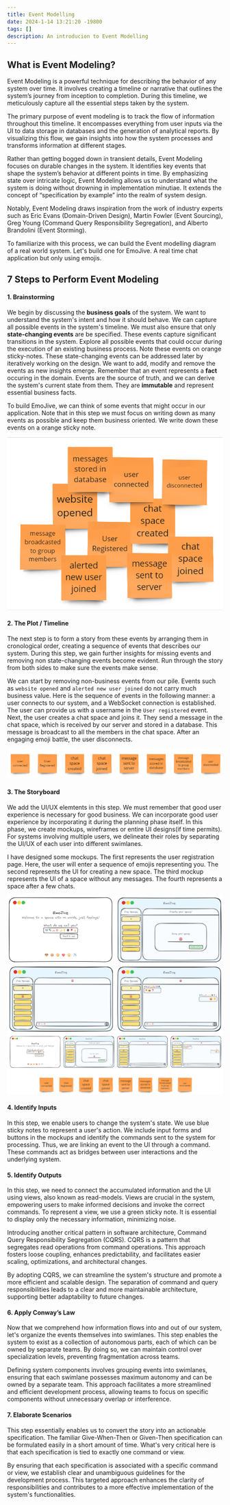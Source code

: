 ```yaml
---
title: Event Modelling
date: 2024-1-14 13:21:20 -19800
tags: []
description: An introducion to Event Modelling
---
```


## What is Event Modeling?

Event Modeling is a powerful technique for describing the behavior of any system over time. It involves creating a timeline or narrative that outlines the system’s journey from inception to completion. During this timeline, we meticulously capture all the essential steps taken by the system.

The primary purpose of event modeling is to track the flow of information throughout this timeline. It encompasses everything from user inputs via the UI to data storage in databases and the generation of analytical reports. By visualizing this flow, we gain insights into how the system processes and transforms information at different stages.

Rather than getting bogged down in transient details, Event Modeling focuses on durable changes in the system. It identifies key events that shape the system’s behavior at different points in time. By emphasizing state over intricate logic, Event Modeling allows us to understand what the system is doing without drowning in implementation minutiae. It extends the concept of “specification by example” into the realm of system design.

Notably, Event Modeling draws inspiration from the work of industry experts such as Eric Evans (Domain-Driven Design), Martin Fowler (Event Sourcing), Greg Young (Command Query Responsibility Segregation), and Alberto Brandolini (Event Storming).

To familiarize with this process, we can build the Event modelling diagram of a real world system. Let's build one for EmoJive. A real time chat application but only using emojis. 

## 7 Steps to Perform Event Modeling

#### 1. Brainstorming

We begin by discussing the **business goals** of the system. We want to understand the system's intent and how it should behave. We can capture all possible events in the system's timeline. We must also ensure that only **state-changing events** are be specified. These events capture significant transitions in the system.
Explore all possible events that could occur during the execution of an existing business process. Note these events on orange sticky-notes. These state-changing events can be addressed later by iteratively working on the design. We want to add, modify and remove the events as new insights emerge. Remember that an event represents a **fact** occuring in the domain. Events are the source of truth, and we can derive the system's current state from them. They are **immutable** and represent essential business facts.

To build EmoJive, we can think of some events that might occur in our application. Note that in this step we must focus on writing down as many events as possible and keep them business oriented. We write down these events on a orange sticky note. 

![brainstorming on orange sticky notes](brainstorming.png)

#### 2. **The Plot / Timeline**

The next step is to form a story from these events by arranging them in cronological order, creating a sequence of events that describes our system. During this step, we gain further insights for missing events and removing non state-changing events become evident. Run through the story from both sides to make sure the events make sense.

We can start by removing non-business events from our pile. Events such as `website opened` and `alerted new user joined` do not carry much business value. Here is the sequence of events in the following manner: a user connects to our system, and a WebSocket connection is established. The user can provide us with a username in the `User registered` event. Next, the user creates a chat space and joins it. They send a message in the chat space, which is received by our server and stored in a database. This message is broadcast to all the members in the chat space. After an engaging emoji battle, the user disconnects.

![orange notes organised in a timeline](timeline.png)

#### 3. **The Storyboard**
We add the UI/UX elemtents in this step. We must remember that good user experience is necessary for good business. We can incorporate good user experience by incorporating it during the planning phase itself. In this phase, we create mockups, wireframes or entire UI designs(if time permits). For systems involving multiple users, we delineate their roles by separating the UI/UX of each user into different swimlanes.

I have designed some mockups. The first represents the user registration page. Here, the user will enter a sequence of emojis representing you. The second represents the UI for creating a new space. The third mockup represents the UI of a space without any messages. The fourth represents a space after a few chats.

![Mockups in high resolution](<Mockups.jpeg>)
![added UI elemets to our timeline](UI.png)

#### 4. **Identify Inputs**
In this step, we enable users to change the system's state. We use blue sticky notes to represent a user's action. We include input forms and buttons in the mockups and identify the commands sent to the system for processing. Thus, we are linking an event to the UI through a command. These commands act as bridges between user interactions and the underlying system.

#### 5. **Identify Outputs**
In this step, we need to connect the accumulated information and the UI using views, also known as read-models. Views are crucial in the system, empowering users to make informed decisions and invoke the correct commands. To represent a view, we use a green sticky note. It is essential to display only the necessary information, minimizing noise.

Introducing another critical pattern in software architecture, Command Query Responsibility Segregation (CQRS). CQRS is a pattern that segregates read operations from command operations. This approach fosters loose coupling, enhances predictability, and facilitates easier scaling, optimizations, and architectural changes.

By adopting CQRS, we can streamline the system's structure and promote a more efficient and scalable design. The separation of command and query responsibilities leads to a clear and more maintainable architecture, supporting better adaptability to future changes.

#### 6. **Apply Conway’s Law**
Now that we comprehend how information flows into and out of our system, let's organize the events themselves into swimlanes. This step enables the system to exist as a collection of autonomous parts, each of which can be owned by separate teams. By doing so, we can maintain control over specialization levels, preventing fragmentation across teams.

Defining system components involves grouping events into swimlanes, ensuring that each swimlane possesses maximum autonomy and can be owned by a separate team. This approach facilitates a more streamlined and efficient development process, allowing teams to focus on specific components without unnecessary overlap or interference.

#### 7. **Elaborate Scenarios**
This step essentially enables us to convert the story into an actionable specification. The familiar Give-When-Then or Given-Then specification can be formulated easily in a short amount of time. What's very critical here is that each specification is tied to exactly one command or view.

By ensuring that each specification is associated with a specific command or view, we establish clear and unambiguous guidelines for the development process. This targeted approach enhances the clarity of responsibilities and contributes to a more effective implementation of the system's functionalities.    
